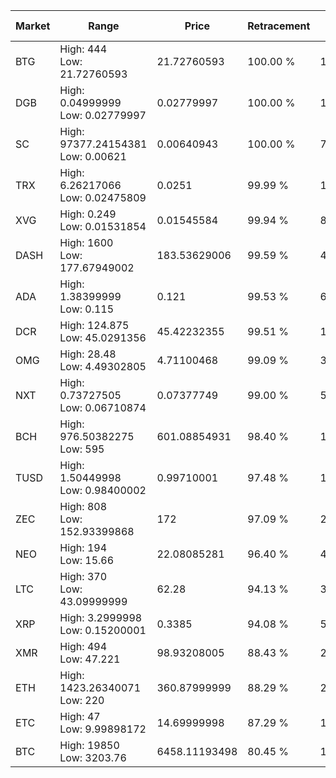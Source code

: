 | Market | Range | Price| Retracement | Doubles to 50% |
| --- | --- | --- | --- | --- |
| BTG | High: 444<br />Low: 21.72760593 | 21.72760593 | 100.00 % | 10.72 |
| DGB | High: 0.04999999<br />Low: 0.02779997 | 0.02779997 | 100.00 % | 1.40 |
| SC | High: 97377.24154381<br />Low: 0.00621 | 0.00640943 | 100.00 % | 7,596,404.65 |
| TRX | High: 6.26217066<br />Low: 0.02475809 | 0.0251 | 99.99 % | 125.24 |
| XVG | High: 0.249<br />Low: 0.01531854 | 0.01545584 | 99.94 % | 8.55 |
| DASH | High: 1600<br />Low: 177.67949002 | 183.53629006 | 99.59 % | 4.84 |
| ADA | High: 1.38399999<br />Low: 0.115 | 0.121 | 99.53 % | 6.19 |
| DCR | High: 124.875<br />Low: 45.0291356 | 45.42232355 | 99.51 % | 1.87 |
| OMG | High: 28.48<br />Low: 4.49302805 | 4.71100468 | 99.09 % | 3.50 |
| NXT | High: 0.73727505<br />Low: 0.06710874 | 0.07377749 | 99.00 % | 5.45 |
| BCH | High: 976.50382275<br />Low: 595 | 601.08854931 | 98.40 % | 1.31 |
| TUSD | High: 1.50449998<br />Low: 0.98400002 | 0.99710001 | 97.48 % | 1.25 |
| ZEC | High: 808<br />Low: 152.93399868 | 172 | 97.09 % | 2.79 |
| NEO | High: 194<br />Low: 15.66 | 22.08085281 | 96.40 % | 4.75 |
| LTC | High: 370<br />Low: 43.09999999 | 62.28 | 94.13 % | 3.32 |
| XRP | High: 3.2999998<br />Low: 0.15200001 | 0.3385 | 94.08 % | 5.10 |
| XMR | High: 494<br />Low: 47.221 | 98.93208005 | 88.43 % | 2.74 |
| ETH | High: 1423.26340071<br />Low: 220 | 360.87999999 | 88.29 % | 2.28 |
| ETC | High: 47<br />Low: 9.99898172 | 14.69999998 | 87.29 % | 1.94 |
| BTC | High: 19850<br />Low: 3203.76 | 6458.11193498 | 80.45 % | 1.78 |
